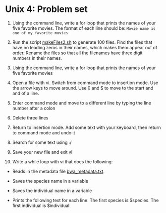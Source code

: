# Unix 4: Problem set

1) Using the command line, write a for loop that prints the names of your five favorite movies. The format of each line should be: ```Movie name is one of my favorite movies```

2) Run the script [makeFiles2.sh](https://raw.githubusercontent.com/nomascus/ANT3814/main/FILES/makeFiles2.sh) to generate 100 files. Find the files that have no leading zeros in their names, which makes them appear out of order. Rename the files so that all the filenames have three digit numbers in their names.

3) Using the command line, write a for loop that prints the names of your five favorite movies 

4) Open a file with vi. Switch from command mode to insertion mode. Use the arrow keys to move around. Use 0 and $ to move to the start and and of a line. 

5) Enter command mode and move to a different line by typing the line number after a colon 

6) Delete three lines

6) Return to insertion mode. Add some text with your keyboard, then return to command mode and undo it 

7) Search for some text using :/

8) Save your new file and exit vi

9) Write a while loop with vi that does the following:

- Reads in the metadata file [bwa_metadata.txt](https://raw.githubusercontent.com/nomascus/ANT3814/main/FILES/bwa_metadata.txt).

- Saves the species name in a variable
- Saves the individual name in a variable
- Prints the following text for each line: The first species is $species. The first individual is $individual

